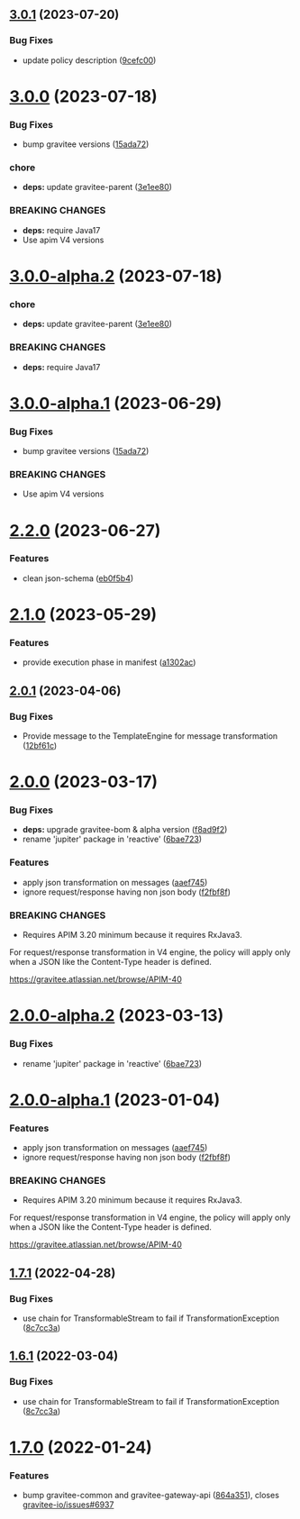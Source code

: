 ## [3.0.1](https://github.com/gravitee-io/gravitee-policy-json-to-json/compare/3.0.0...3.0.1) (2023-07-20)


### Bug Fixes

* update policy description ([9cefc00](https://github.com/gravitee-io/gravitee-policy-json-to-json/commit/9cefc00fc11d1f7a0f4ce5ec6fcb6b2a406fa081))

# [3.0.0](https://github.com/gravitee-io/gravitee-policy-json-to-json/compare/2.2.0...3.0.0) (2023-07-18)


### Bug Fixes

* bump gravitee versions ([15ada72](https://github.com/gravitee-io/gravitee-policy-json-to-json/commit/15ada72747eefcb3b069b0018d37fd1d21add343))


### chore

* **deps:** update gravitee-parent ([3e1ee80](https://github.com/gravitee-io/gravitee-policy-json-to-json/commit/3e1ee80b8c9c73950a3e86f6eaede12dfa5e79a4))


### BREAKING CHANGES

* **deps:** require Java17
* Use apim V4 versions

# [3.0.0-alpha.2](https://github.com/gravitee-io/gravitee-policy-json-to-json/compare/3.0.0-alpha.1...3.0.0-alpha.2) (2023-07-18)


### chore

* **deps:** update gravitee-parent ([3e1ee80](https://github.com/gravitee-io/gravitee-policy-json-to-json/commit/3e1ee80b8c9c73950a3e86f6eaede12dfa5e79a4))


### BREAKING CHANGES

* **deps:** require Java17

# [3.0.0-alpha.1](https://github.com/gravitee-io/gravitee-policy-json-to-json/compare/2.2.0...3.0.0-alpha.1) (2023-06-29)


### Bug Fixes

* bump gravitee versions ([15ada72](https://github.com/gravitee-io/gravitee-policy-json-to-json/commit/15ada72747eefcb3b069b0018d37fd1d21add343))


### BREAKING CHANGES

* Use apim V4 versions

# [2.2.0](https://github.com/gravitee-io/gravitee-policy-json-to-json/compare/2.1.0...2.2.0) (2023-06-27)


### Features

* clean json-schema ([eb0f5b4](https://github.com/gravitee-io/gravitee-policy-json-to-json/commit/eb0f5b429ae9802eeef50e7585f3facd3fc12289))

# [2.1.0](https://github.com/gravitee-io/gravitee-policy-json-to-json/compare/2.0.1...2.1.0) (2023-05-29)


### Features

* provide execution phase in manifest ([a1302ac](https://github.com/gravitee-io/gravitee-policy-json-to-json/commit/a1302ac4aac1bb77060d3f77d87581bddb9cc3f3))

## [2.0.1](https://github.com/gravitee-io/gravitee-policy-json-to-json/compare/2.0.0...2.0.1) (2023-04-06)


### Bug Fixes

* Provide message to the TemplateEngine for message transformation ([12bf61c](https://github.com/gravitee-io/gravitee-policy-json-to-json/commit/12bf61c7e9b092ceecc70851e0ded3b6fd574693))

# [2.0.0](https://github.com/gravitee-io/gravitee-policy-json-to-json/compare/1.7.1...2.0.0) (2023-03-17)


### Bug Fixes

* **deps:** upgrade gravitee-bom & alpha version ([f8ad9f2](https://github.com/gravitee-io/gravitee-policy-json-to-json/commit/f8ad9f26eba5a2b321bb063dc5d0297588615ef3))
* rename 'jupiter' package in 'reactive' ([6bae723](https://github.com/gravitee-io/gravitee-policy-json-to-json/commit/6bae723074feab0a0238a265b166c83602c4bd7d))


### Features

* apply json transformation on messages ([aaef745](https://github.com/gravitee-io/gravitee-policy-json-to-json/commit/aaef745b5a5bc1c01cbaf2c8dd34239b1e8b28c2))
* ignore request/response having non json body ([f2fbf8f](https://github.com/gravitee-io/gravitee-policy-json-to-json/commit/f2fbf8f34dbc0a5fe61b678f130a553d9ca84b62))


### BREAKING CHANGES

* Requires APIM 3.20 minimum because it requires RxJava3.

For request/response transformation in V4 engine, the policy will
apply only when a JSON like the Content-Type header is defined.

https://gravitee.atlassian.net/browse/APIM-40

# [2.0.0-alpha.2](https://github.com/gravitee-io/gravitee-policy-json-to-json/compare/2.0.0-alpha.1...2.0.0-alpha.2) (2023-03-13)


### Bug Fixes

* rename 'jupiter' package in 'reactive' ([6bae723](https://github.com/gravitee-io/gravitee-policy-json-to-json/commit/6bae723074feab0a0238a265b166c83602c4bd7d))

# [2.0.0-alpha.1](https://github.com/gravitee-io/gravitee-policy-json-to-json/compare/1.7.1...2.0.0-alpha.1) (2023-01-04)


### Features

* apply json transformation on messages ([aaef745](https://github.com/gravitee-io/gravitee-policy-json-to-json/commit/aaef745b5a5bc1c01cbaf2c8dd34239b1e8b28c2))
* ignore request/response having non json body ([f2fbf8f](https://github.com/gravitee-io/gravitee-policy-json-to-json/commit/f2fbf8f34dbc0a5fe61b678f130a553d9ca84b62))


### BREAKING CHANGES

* Requires APIM 3.20 minimum because it requires RxJava3.

For request/response transformation in V4 engine, the policy will
apply only when a JSON like the Content-Type header is defined.

https://gravitee.atlassian.net/browse/APIM-40

## [1.7.1](https://github.com/gravitee-io/gravitee-policy-json-to-json/compare/1.7.0...1.7.1) (2022-04-28)


### Bug Fixes

* use chain for TransformableStream to fail if TransformationException ([8c7cc3a](https://github.com/gravitee-io/gravitee-policy-json-to-json/commit/8c7cc3a866ac5575c0079371efd8e9b4da71a423))

## [1.6.1](https://github.com/gravitee-io/gravitee-policy-json-to-json/compare/1.6.0...1.6.1) (2022-03-04)


### Bug Fixes

* use chain for TransformableStream to fail if TransformationException ([8c7cc3a](https://github.com/gravitee-io/gravitee-policy-json-to-json/commit/8c7cc3a866ac5575c0079371efd8e9b4da71a423))


# [1.7.0](https://github.com/gravitee-io/gravitee-policy-json-to-json/compare/1.6.0...1.7.0) (2022-01-24)


### Features

* bump gravitee-common and gravitee-gateway-api ([864a351](https://github.com/gravitee-io/gravitee-policy-json-to-json/commit/864a351d1fdabc85c99e407e6134d5a1c33bec98)), closes [gravitee-io/issues#6937](https://github.com/gravitee-io/issues/issues/6937)
